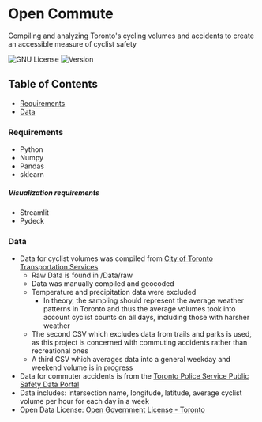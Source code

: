 <h1>Open Commute</h1>

  <p>
    Compiling and analyzing Toronto's cycling volumes and accidents to create an accessible measure of cyclist safety  
    <br />
    
![GNU License][license-shield]
![Version][version-shield]


## Table of Contents

* [Requirements](#requirements)
* [Data](#data)

### Requirements
* Python
* Numpy
* Pandas
* sklearn
##### Visualization requirements
* Streamlit 
* Pydeck

### Data
* Data for cyclist volumes was compiled from <a href = https://open.toronto.ca/dataset/bicycle-counts/> City of Toronto Transportation Services </a>
    * Raw Data is found in /Data/raw
    * Data was manually compiled and geocoded
    * Temperature and precipitation data were excluded
        * In theory, the sampling should represent the average weather patterns in Toronto and thus the average volumes took into account cyclist counts on all days, including those with harsher weather
    * The second CSV which excludes data from trails and parks is used, as this project is concerned with commuting accidents rather than recreational ones 
    * A third CSV which averages data into a general weekday and weekend volume is in progress
* Data for commuter accidents is from the <a href= https://data.torontopolice.on.ca/pages/ksi>Toronto Police Service Public Safety Data Portal </a>
* Data includes: intersection name, longitude, latitude, average cyclist volume per hour for each day in a week
* Open Data License: <a href=https://open.toronto.ca/open-data-license/> Open Government License - Toronto </a>

[license-shield]: https://img.shields.io/badge/license-GPLv3-green
[version-shield]: https://img.shields.io/badge/version-2.0.0-important
